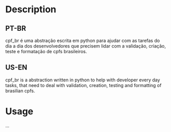 # Description

## PT-BR
cpf_br é uma abstração escrita em python para ajudar com as tarefas do dia a dia dos desenvolvedores que precisem lidar com a validação, criação, teste e formatação de cpfs brasileiros.

## US-EN
cpf_br is a abstraction written in python to help with developer every day tasks, that need to deal with validation, creation, testing and formatting of brasilian cpfs.

# Usage
...